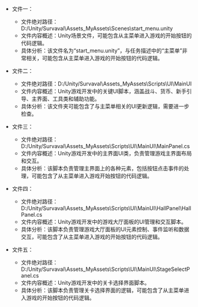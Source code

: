 * 文件一：
    * 文件绝对路径：D:/Unity/Survaval\Assets\_MyAssets\Scenes\start_menu.unity
    * 文件内容概述：Unity场景文件，可能包含从主菜单进入游戏的开始按钮的代码逻辑。
    * 具体分析：该文件名为“start_menu.unity”，与任务描述中的“主菜单”非常相关，可能包含从主菜单进入游戏的开始按钮的代码逻辑。

* 文件二：
    * 文件绝对路径：D:/Unity/Survaval\Assets\_MyAssets\Scripts\UI\MainUI
    * 文件内容概述：Unity游戏开发中的关键UI脚本，涵盖战斗、货币、新手引导、主界面、工具类和辅助功能。
    * 具体分析：该文件夹可能包含了与主菜单相关的UI更新逻辑，需要进一步检查。

* 文件三：
    * 文件绝对路径：D:/Unity/Survaval\Assets\_MyAssets\Scripts\UI\MainUI\MainPanel.cs
    * 文件内容概述：Unity游戏开发中的主界面UI类，负责管理游戏主界面布局和交互。
    * 具体分析：该脚本负责管理主界面上的各种元素，包括按钮点击事件的处理，可能包含了从主菜单进入游戏开始按钮的代码逻辑。

* 文件四：
    * 文件绝对路径：D:/Unity/Survaval\Assets\_MyAssets\Scripts\UI\MainUI\HallPanel\HallPanel.cs
    * 文件内容概述：Unity游戏开发中的游戏大厅面板的UI管理和交互脚本。
    * 具体分析：该脚本负责管理游戏大厅面板的UI元素控制、事件监听和数据交互，可能包含了从主菜单进入游戏的开始按钮的代码逻辑。

* 文件五：
    * 文件绝对路径：D:/Unity/Survaval\Assets\_MyAssets\Scripts\UI\MainUI\StageSelectPanel.cs
    * 文件内容概述：Unity游戏开发中的关卡选择界面脚本。
    * 具体分析：该脚本负责管理关卡选择界面的逻辑，可能包含了从主菜单进入游戏的开始按钮的代码逻辑。